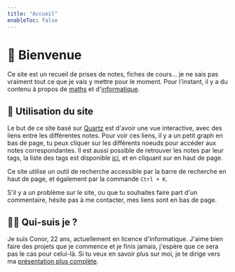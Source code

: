 ```yaml
---
title: "Accueil"
enableToc: false
---
```


# 👋 Bienvenue

Ce site est un recueil de prises de notes, fiches de cours... je ne sais pas vraiment tout ce que je vais y mettre pour le moment.
Pour l'instant, il y a du contenu à propos de [maths](tags/maths/) et d'[informatique](tags/info/).

## 📑 Utilisation du site

Le but de ce site basé sur [Quartz](https://quartz.jzhao.xyz/) est d'avoir une vue interactive, avec des liens entre les différentes notes. Pour voir ces liens, il y a un petit graph en bas de page, tu peux cliquer sur les différents noeuds pour accéder aux notes correspondantes. Il est aussi possible de retrouver les notes par leur tags, la liste des tags est disponible [ici](/tags), et en cliquant sur <a href="/tags"><i class="fa-solid fa-tags" style="color: --secondary"></i></a> en haut de page.

Ce site utilise un outil de recherche accessible par la barre de recherche en haut de page, et également par la commande `Ctrl + K`. 

S'il y a un problème sur le site, ou que tu souhaites faire part d'un commentaire, hésite pas à me contacter, mes liens sont en bas de page.

## 👨‍💻 Qui-suis je ?

Je suis Conor, 22 ans, actuellement en licence d'informatique. J'aime bien faire des projets que je commence et je finis jamais, j'espère que ce sera pas le cas pour celui-là. Si tu veux en savoir plus sur moi, je te dirige vers ma [présentation plus complète](notes/about.md).

